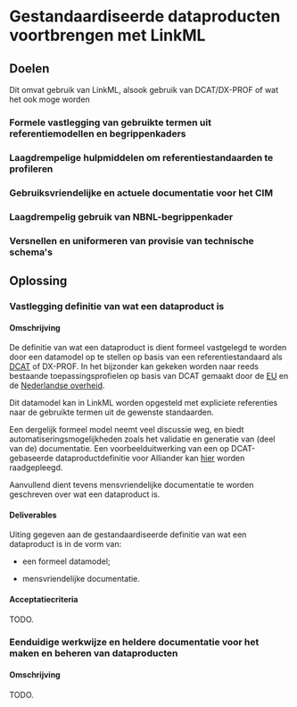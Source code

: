# Gestandaardiseerde dataproducten voortbrengen met LinkML

## Doelen



Dit omvat gebruik van LinkML, alsook gebruik van DCAT/DX-PROF of wat het ook moge worden

### Formele vastlegging van gebruikte termen uit referentiemodellen en begrippenkaders

### Laagdrempelige hulpmiddelen om referentiestandaarden te profileren

### 

### Gebruiksvriendelijke en actuele documentatie voor het CIM

### Laagdrempelig gebruik van NBNL-begrippenkader



### Versnellen en uniformeren van provisie van technische schema's

## Oplossing

### Vastlegging definitie van wat een dataproduct is

#### Omschrijving

De definitie van wat een dataproduct is dient formeel vastgelegd te worden door een datamodel op te stellen op basis van een referentiestandaard als [DCAT](https://www.w3.org/TR/vocab-dcat-3/) of DX-PROF. In het bijzonder kan gekeken worden naar reeds bestaande toepassingsprofielen op basis van DCAT gemaakt door de [EU](https://semiceu.github.io/DCAT-AP/releases/3.0.0/) en de [Nederlandse overheid](https://data.overheid.nl/en/ondersteuning/open-data/dcat).

Dit datamodel kan in LinkML worden opgesteld met expliciete referenties naar de gebruikte termen uit de gewenste standaarden.

Een dergelijk formeel model neemt veel discussie weg, en biedt automatiseringsmogelijkheden zoals het validatie en generatie van (deel van de) documentatie. Een voorbeelduitwerking van een op DCAT-gebaseerde dataproductdefinitie voor Alliander kan [hier](https://github.com/Alliander/aim--dataproduct) worden raadgepleegd.

Aanvullend dient tevens mensvriendelijke documentatie te worden geschreven over wat een dataproduct is.

#### Deliverables

Uiting gegeven aan de gestandaardiseerde definitie van wat een dataproduct is in de vorm van:

* een formeel datamodel;

* mensvriendelijke documentatie.

#### Acceptatiecriteria

TODO.



### Eenduidige werkwijze en heldere documentatie voor het maken en beheren van dataproducten

#### Omschrijving

TODO.